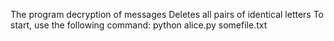 The program decryption of messages
Deletes all pairs of identical letters
To start, use the following command: python alice.py somefile.txt